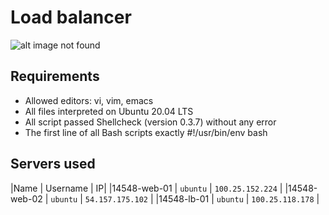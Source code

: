 # Load balancer
![alt image not found](./images/ld.png)
## Requirements
* Allowed editors: vi, vim, emacs
* All files interpreted on Ubuntu 20.04 LTS
* All script passed Shellcheck (version 0.3.7) without any error
* The first line of all Bash scripts exactly #!/usr/bin/env bash
## Servers used
|Name | Username | IP|
|14548-web-01 | `ubuntu` | `100.25.152.224` |
|14548-web-02 | `ubuntu` | `54.157.175.102` |
|14548-lb-01 | `ubuntu` | `100.25.118.178` |

